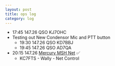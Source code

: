 ```yaml
---
layout: post
title: ops log
category: log
---
```


* 17:45 147.26 QSO KJ7OHC
* Testing out New Condensor Mic and PTT button
  * 19:30 147.26 QSO KD7BBJ
  * 19:45 147.26 QSO AD7QA
* 20:15 147.26 [Mercury MSH Net](http://www.w7msh.org) ✅
  * KC7FTS - Wally - Net Control
